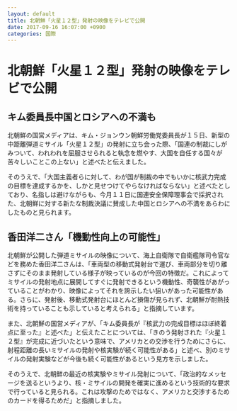 ```yaml
---
layout: default
title: 北朝鮮「火星１２型」発射の映像をテレビで公開
date: 2017-09-16 16:07:00 +0900
categories: 国際
---
```


# 北朝鮮「火星１２型」発射の映像をテレビで公開

## キム委員長中国とロシアへの不満も

北朝鮮の国営メディアは、キム・ジョンウン朝鮮労働党委員長が１５日、新型の中距離弾道ミサイル「火星１２型」の発射に立ち会った際、「国連の制裁にしがみついて、われわれを屈服させられると執念を燃やす、大国を自任する国々が苦々しいことこの上ない」と述べたと伝えました。

そのうえで、「大国主義者らに対して、わが国が制裁の中でもいかに核武力完成の目標を達成するかを、しかと見せつけてやらなければならない」と述べたとしており、名指しは避けながらも、今月１１日に国連安全保障理事会で採択された、北朝鮮に対する新たな制裁決議に賛成した中国とロシアへの不満をあらわにしたものと見られます。

## 香田洋二さん「機動性向上の可能性」

北朝鮮が公開した弾道ミサイルの映像について、海上自衛隊で自衛艦隊司令官などを務めた香田洋二さんは、「車両型の移動式発射台で運び、車両部分を切り離さずにそのまま発射している様子が映っているのが今回の特徴だ。これによってミサイルの発射地点に展開してすぐに発射できるという機動性、奇襲性があがっていることがわかり、映像によってそれを誇示したい狙いがあった可能性がある。さらに、発射後、移動式発射台にほとんど損傷が見られず、北朝鮮が耐熱技術を持っていることも示していると考えられる」と指摘しています。

また、北朝鮮の国営メディアが、「キム委員長が『核武力の完成目標はほぼ終着点に至った』と述べた」と伝えたことについては、「きのう発射された『火星１２型』が完成に近づいたという意味で、アメリカとの交渉を行うためにさらに、射程距離の長いミサイルの発射や核実験が続く可能性がある」と述べ、別のミサイルの発射実験などが今後も続く可能性があるという見方を示しました。

そのうえで、北朝鮮の最近の核実験やミサイル発射について、「政治的なメッセージを送るというより、核・ミサイルの開発を確実に進めるという技術的な要求で行っていると見られる。これは攻撃のためではなく、アメリカと交渉するためのカードを得るためだ」と指摘しました。
